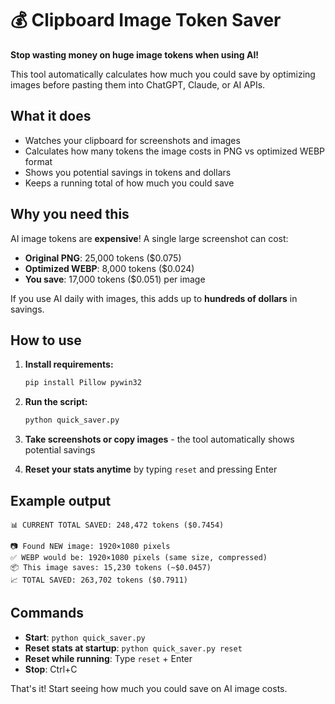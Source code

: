 # 💰 Clipboard Image Token Saver

**Stop wasting money on huge image tokens when using AI!**

This tool automatically calculates how much you could save by optimizing images before pasting them into ChatGPT, Claude, or AI APIs.

## What it does

- Watches your clipboard for screenshots and images
- Calculates how many tokens the image costs in PNG vs optimized WEBP format
- Shows you potential savings in tokens and dollars
- Keeps a running total of how much you could save

## Why you need this

AI image tokens are **expensive**! A single large screenshot can cost:

- **Original PNG**: 25,000 tokens ($0.075)
- **Optimized WEBP**: 8,000 tokens ($0.024)
- **You save**: 17,000 tokens ($0.051) per image

If you use AI daily with images, this adds up to **hundreds of dollars** in savings.

## How to use

1. **Install requirements:**

   ```bash
   pip install Pillow pywin32
   ```

2. **Run the script:**

   ```bash
   python quick_saver.py
   ```

3. **Take screenshots or copy images** - the tool automatically shows potential savings

4. **Reset your stats anytime** by typing `reset` and pressing Enter

## Example output

```
📊 CURRENT TOTAL SAVED: 248,472 tokens ($0.7454)

📷 Found NEW image: 1920×1080 pixels
✅ WEBP would be: 1920×1080 pixels (same size, compressed)
📦 This image saves: 15,230 tokens (~$0.0457)
📈 TOTAL SAVED: 263,702 tokens ($0.7911)
```

## Commands

- **Start**: `python quick_saver.py`
- **Reset stats at startup**: `python quick_saver.py reset`
- **Reset while running**: Type `reset` + Enter
- **Stop**: Ctrl+C

That's it! Start seeing how much you could save on AI image costs.
